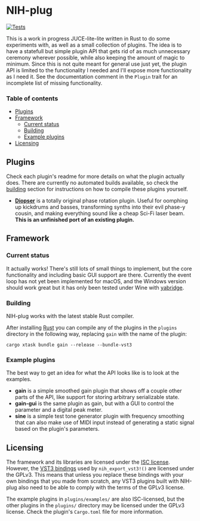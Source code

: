 # NIH-plug

[![Tests](https://github.com/robbert-vdh/nih-plugs/actions/workflows/test.yml/badge.svg)](https://github.com/robbert-vdh/nih-plugs/actions/workflows/test.yml)

This is a work in progress JUCE-lite-lite written in Rust to do some experiments
with, as well as a small collection of plugins. The idea is to have a statefull
but simple plugin API that gets rid of as much unnecessary ceremony wherever
possible, while also keeping the amount of magic to minimum. Since this is not
quite meant for general use just yet, the plugin API is limited to the
functionality I needed and I'll expose more functionality as I need it. See the
documentation comment in the `Plugin` trait for an incomplete list of missing
functionality.

### Table of contents

- [Plugins](#plugins)
- [Framework](#framework)
  - [Current status](#current-status)
  - [Building](#building)
  - [Example plugins](#example-plugins)
- [Licensing](#licensing)

## Plugins

Check each plugin's readme for more details on what the plugin actually does.
There are currently no automated builds available, so check the
[building](#building) section for instructions on how to compile these plugins
yourself.

- [**Diopser**](plugins/diopser) is a totally original phase rotation plugin.
  Useful for oomphing up kickdrums and basses, transforming synths into their
  evil phase-y cousin, and making everything sound like a cheap Sci-Fi laser
  beam. **This is an unfinished port of an existing plugin.**

## Framework

### Current status

It actually works! There's still lots of small things to implement, but the core
functionality and including basic GUI support are there. Currently the event
loop has not yet been implemented for macOS, and the Windows version should work
great but it has only been tested under Wine with
[yabridge](https://github.com/robbert-vdh/yabridge).

### Building

NIH-plug works with the latest stable Rust compiler.

After installing [Rust](https://rustup.rs/) you can compile any of the plugins
in the `plugins` directory in the following way, replacing `gain` with the name
of the plugin:

```shell
cargo xtask bundle gain --release --bundle-vst3
```

### Example plugins

The best way to get an idea for what the API looks like is to look at the
examples.

- **gain** is a simple smoothed gain plugin that shows off a couple other parts
  of the API, like support for storing arbitrary serializable state.
- **gain-gui** is the same plugin as gain, but with a GUI to control the
  parameter and a digital peak meter.
- **sine** is a simple test tone generator plugin with frequency smoothing that
  can also make use of MIDI input instead of generating a static signal based on
  the plugin's parameters.

## Licensing

The framework and its libraries are licensed under the [ISC
license](https://www.isc.org/licenses/). However, the [VST3
bindings](https://github.com/RustAudio/vst3-sys) used by `nih_export_vst3!()`
are licensed under the GPLv3. This means that unless you replace these bindings
with your own bindings that you made from scratch, any VST3 plugins built with
NIH-plug also need to be able to comply with the terms of the GPLv3 license.

The example plugins in `plugins/examples/` are also ISC-licensed, but the other
plugins in the `plugins/` directory may be licensed under the GPLv3 license.
Check the plugin's `Cargo.toml` file for more information.
